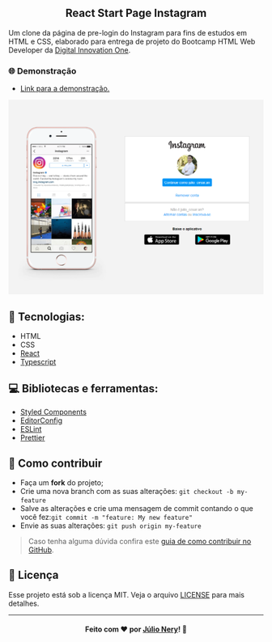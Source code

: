 <h2 align="center">React Start Page Instagram</h2>

Um clone da página de pre-login do Instagram para fins de estudos em HTML e CSS, elaborado para entrega de projeto do Bootcamp HTML Web Developer da [Digital Innovation One](https://digitalinnovation.one/).

### :globe_with_meridians: Demonstração
- [Link para a demonstração.](https://julio-nery-start-page-instagram.netlify.app/)

![](https://github.com/julionery/docs/blob/master/geral/react-start-page-instagram.png?raw=true)

## :rocket: Tecnologias:
- HTML
- CSS
- [React](https://reactjs.org/ "ReactJS")
- [Typescript](https://www.typescriptlang.org/)

## :computer: Bibliotecas e ferramentas:
- [Styled Components](https://styled-components.com/)
- [EditorConfig](https://editorconfig.org/)
- [ESLint](https://eslint.org/)
- [Prettier](https://prettier.io/)

## :link: Como contribuir

- Faça um **fork** do projeto;
- Crie uma nova branch com as suas alterações: `git checkout -b my-feature`
- Salve as alterações e crie uma mensagem de commit contando o que você fez:`git commit -m "feature: My new feature"`
- Envie as suas alterações: `git push origin my-feature`

> Caso tenha alguma dúvida confira este [guia de como contribuir no GitHub](https://github.com/firstcontributions/first-contributions).

## :memo: Licença
Esse projeto está sob a licença MIT. Veja o arquivo [LICENSE](LICENSE) para mais detalhes.


---

<h4 align="center">
    Feito com ❤ por <a href="https://www.linkedin.com/in/julio-nery/" target="_blank">Júlio Nery</a>!
    <g-emoji class="g-emoji" alias="wave" fallback-src="https://github.githubassets.com/images/icons/emoji/unicode/1f44b.png">👋</g-emoji>
</h4>
